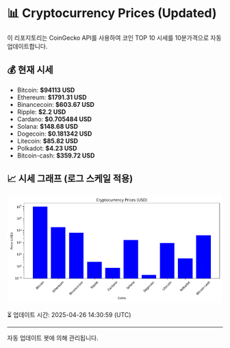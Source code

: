 
# 📊 Cryptocurrency Prices (Updated)

이 리포지토리는 CoinGecko API를 사용하여 코인 TOP 10 시세를 10분가격으로 자동 업데이트합니다.

## 💰 현재 시세
- Bitcoin: **$94113 USD**
- Ethereum: **$1791.31 USD**
- Binancecoin: **$603.67 USD**
- Ripple: **$2.2 USD**
- Cardano: **$0.705484 USD**
- Solana: **$148.68 USD**
- Dogecoin: **$0.181342 USD**
- Litecoin: **$85.82 USD**
- Polkadot: **$4.23 USD**
- Bitcoin-cash: **$359.72 USD**

## 📈 시세 그래프 (로그 스케일 적용)
![Crypto Prices](crypto_prices.png)

⏳ 업데이트 시간: 2025-04-26 14:30:59 (UTC)

---
자동 업데이트 봇에 의해 관리됩니다.
